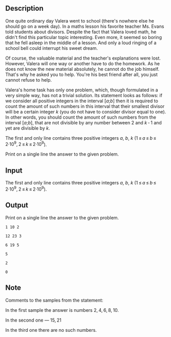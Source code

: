 ## Description

<div><p><span class="tex-font-style-underline">One quite ordinary day Valera went to school (there's nowhere else he should go on a week day). In a maths lesson his favorite teacher Ms. Evans told students about divisors. Despite the fact that Valera loved math, he didn't find this particular topic interesting. Even more, it seemed so boring that he fell asleep in the middle of a lesson. And only a loud ringing of a school bell could interrupt his sweet dream.</span> </p><p><span class="tex-font-style-underline">Of course, the valuable material and the teacher's explanations were lost. However, Valera will one way or another have to do the homework. As he does not know the new material absolutely, he cannot do the job himself. That's why he asked you to help. You're his best friend after all, you just cannot refuse to help.</span> </p><p>Valera's home task has only one problem, which, though formulated in a very simple way, has not a trivial solution. Its statement looks as follows: if we consider all positive integers in the interval <span class="tex-span">[<i>a</i>;<i>b</i>]</span> then it is required to count the amount of such numbers in this interval that their <span class="tex-font-style-bf">smallest divisor</span> will be a certain integer <span class="tex-span"><i>k</i></span> <span class="tex-font-style-bf">(you do not have to consider divisor equal to one)</span>. In other words, you should count the amount of such numbers from the interval <span class="tex-span">[<i>a</i>;<i>b</i>]</span>, that are not divisible by any number between <span class="tex-span">2</span> and <span class="tex-span"><i>k</i> - 1</span> and yet are divisible by <span class="tex-span"><i>k</i></span>. </p></div><div class="input-specification"><p>The first and only line contains three positive integers <span class="tex-span"><i>a</i></span>, <span class="tex-span"><i>b</i></span>, <span class="tex-span"><i>k</i></span> (<span class="tex-span">1 ≤ <i>a</i> ≤ <i>b</i> ≤ 2·10<sup class="upper-index">9</sup>, 2 ≤ <i>k</i> ≤ 2·10<sup class="upper-index">9</sup></span>). </p></div><div class="output-specification"><p>Print on a single line the answer to the given problem. </p></div>

## Input

<p>The first and only line contains three positive integers <span class="tex-span"><i>a</i></span>, <span class="tex-span"><i>b</i></span>, <span class="tex-span"><i>k</i></span> (<span class="tex-span">1 ≤ <i>a</i> ≤ <i>b</i> ≤ 2·10<sup class="upper-index">9</sup>, 2 ≤ <i>k</i> ≤ 2·10<sup class="upper-index">9</sup></span>). </p>

## Output

<p>Print on a single line the answer to the given problem. </p>





```input1
1 10 2

```




```input2
12 23 3

```




```input3
6 19 5

```




```output1
5

```




```output2
2

```




```output3
0

```



## Note

<p>Comments to the samples from the statement: </p><p>In the first sample the answer is numbers <span class="tex-span">2, 4, 6, 8, 10</span>.</p><p>In the second one — <span class="tex-span">15, 21</span></p><p>In the third one there are no such numbers.</p>
